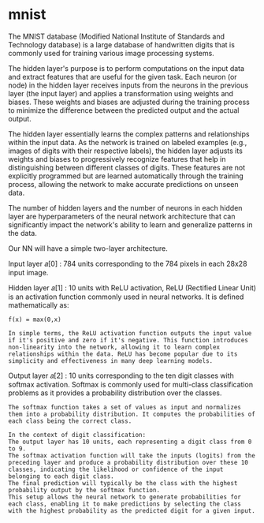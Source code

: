 # mnist

The MNIST database (Modified National Institute of Standards and Technology database) is a large database of handwritten digits that is commonly used for training various image processing systems.

The hidden layer's purpose is to perform computations on the input data and extract features that are useful for the given task. Each neuron (or node) in the hidden layer receives inputs from the neurons in the previous layer (the input layer) and applies a transformation using weights and biases. These weights and biases are adjusted during the training process to minimize the difference between the predicted output and the actual output.

The hidden layer essentially learns the complex patterns and relationships within the input data. As the network is trained on labeled examples (e.g., images of digits with their respective labels), the hidden layer adjusts its weights and biases to progressively recognize features that help in distinguishing between different classes of digits. These features are not explicitly programmed but are learned automatically through the training process, allowing the network to make accurate predictions on unseen data.

The number of hidden layers and the number of neurons in each hidden layer are hyperparameters of the neural network architecture that can significantly impact the network's ability to learn and generalize patterns in the data. 


Our NN will have a simple two-layer architecture. 

Input layer  𝑎[0] :
    784 units corresponding to the 784 pixels in each 28x28 input image. 

Hidden layer  𝑎[1] :
    10 units with ReLU activation, 
    ReLU (Rectified Linear Unit) is an activation function commonly used in neural networks. It is defined mathematically as:

    f(x) = max(0,x)

    In simple terms, the ReLU activation function outputs the input value if it's positive and zero if it's negative. This function introduces non-linearity into the network, allowing it to learn complex relationships within the data. ReLU has become popular due to its simplicity and effectiveness in many deep learning models.
    
Output layer  𝑎[2] :
    10 units corresponding to the ten digit classes with softmax activation.
    Softmax is commonly used for multi-class classification problems as it provides a probability distribution over the classes.

    The softmax function takes a set of values as input and normalizes them into a probability distribution. It computes the probabilities of each class being the correct class.
    
    In the context of digit classification:
    The output layer has 10 units, each representing a digit class from 0 to 9.
    The softmax activation function will take the inputs (logits) from the preceding layer and produce a probability distribution over these 10 classes, indicating the likelihood or confidence of the input belonging to each digit class.
    The final prediction will typically be the class with the highest probability output by the softmax function.
    This setup allows the neural network to generate probabilities for each class, enabling it to make predictions by selecting the class with the highest probability as the predicted digit for a given input.